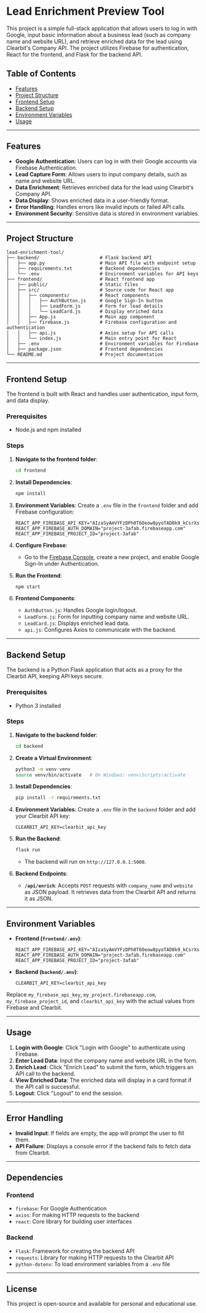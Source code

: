 
# Lead Enrichment Preview Tool

This project is a simple full-stack application that allows users to log in with Google, input basic information about a business lead (such as company name and website URL), and retrieve enriched data for the lead using Clearbit's Company API. The project utilizes Firebase for authentication, React for the frontend, and Flask for the backend API.

## Table of Contents
- [Features](#features)
- [Project Structure](#project-structure)
- [Frontend Setup](#frontend-setup)
- [Backend Setup](#backend-setup)
- [Environment Variables](#environment-variables)
- [Usage](#usage)

---

## Features
- **Google Authentication**: Users can log in with their Google accounts via Firebase Authentication.
- **Lead Capture Form**: Allows users to input company details, such as name and website URL.
- **Data Enrichment**: Retrieves enriched data for the lead using Clearbit's Company API.
- **Data Display**: Shows enriched data in a user-friendly format.
- **Error Handling**: Handles errors like invalid inputs or failed API calls.
- **Environment Security**: Sensitive data is stored in environment variables.

---

## Project Structure
```
lead-enrichment-tool/
├── backend/                      # Flask backend API
│   ├── app.py                    # Main API file with endpoint setup
│   ├── requirements.txt          # Backend dependencies
│   └── .env                      # Environment variables for API keys
├── frontend/                     # React frontend app
│   ├── public/                   # Static files
│   ├── src/                      # Source code for React app
│   │   ├── components/           # React components
│   │   │   ├── AuthButton.js     # Google Sign-In button
│   │   │   ├── LeadForm.js       # Form for lead details
│   │   │   └── LeadCard.js       # Display enriched data
│   │   ├── App.js                # Main app component
│   │   ├── firebase.js           # Firebase configuration and authentication
│   │   ├── api.js                # Axios setup for API calls
│   │   └── index.js              # Main entry point for React
│   ├── .env                      # Environment variables for Firebase
│   ├── package.json              # Frontend dependencies
└── README.md                     # Project documentation
```

---

## Frontend Setup

The frontend is built with React and handles user authentication, input form, and data display.

### Prerequisites
- Node.js and npm installed

### Steps

1. **Navigate to the frontend folder**:
   ```bash
   cd frontend
   ```

2. **Install Dependencies**:
   ```bash
   npm install
   ```

3. **Environment Variables**: Create a `.env` file in the `frontend` folder and add Firebase configuration:
   ```plaintext
   REACT_APP_FIREBASE_API_KEY="AIzaSyAmVYFzDPh0T6Oeow8pyoTAD0k9_kCsrXs"
   REACT_APP_FIREBASE_AUTH_DOMAIN="project-3afab.firebaseapp.com"
   REACT_APP_FIREBASE_PROJECT_ID="project-3afab"

   ```

4. **Configure Firebase**:
   - Go to the [Firebase Console](https://console.firebase.google.com/), create a new project, and enable Google Sign-In under Authentication.

5. **Run the Frontend**:
   ```bash
   npm start
   ```

6. **Frontend Components**:
   - `AuthButton.js`: Handles Google login/logout.
   - `LeadForm.js`: Form for inputting company name and website URL.
   - `LeadCard.js`: Displays enriched lead data.
   - `api.js`: Configures Axios to communicate with the backend.

---

## Backend Setup

The backend is a Python Flask application that acts as a proxy for the Clearbit API, keeping API keys secure.

### Prerequisites
- Python 3 installed

### Steps

1. **Navigate to the backend folder**:
   ```bash
   cd backend
   ```

2. **Create a Virtual Environment**:
   ```bash
   python3 -m venv venv
   source venv/bin/activate   # On Windows: venv\Scripts\activate
   ```

3. **Install Dependencies**:
   ```bash
   pip install -r requirements.txt
   ```

4. **Environment Variables**: Create a `.env` file in the `backend` folder and add your Clearbit API key:
   ```plaintext
   CLEARBIT_API_KEY=clearbit_api_key 
   ```

5. **Run the Backend**:
   ```bash
   flask run
   ```
   - The backend will run on `http://127.0.0.1:5000`.

6. **Backend Endpoints**:
   - **`/api/enrich`**: Accepts `POST` requests with `company_name` and `website` as JSON payload. It retrieves data from the Clearbit API and returns it as JSON.

---

## Environment Variables

- **Frontend (`frontend/.env`)**:
  ```plaintext
  REACT_APP_FIREBASE_API_KEY="AIzaSyAmVYFzDPh0T6Oeow8pyoTAD0k9_kCsrXs"
  REACT_APP_FIREBASE_AUTH_DOMAIN="project-3afab.firebaseapp.com"
  REACT_APP_FIREBASE_PROJECT_ID="project-3afab"
  ```

- **Backend (`backend/.env`)**:
  ```plaintext
  CLEARBIT_API_KEY=clearbit_api_key
  ```

Replace `my_firebase_api_key`, `my_project.firebaseapp.com`, `my_firebase_project_id`, and `clearbit_api_key` with the actual values from Firebase and Clearbit.

---

## Usage

1. **Login with Google**: Click "Login with Google" to authenticate using Firebase.
2. **Enter Lead Data**: Input the company name and website URL in the form.
3. **Enrich Lead**: Click "Enrich Lead" to submit the form, which triggers an API call to the backend.
4. **View Enriched Data**: The enriched data will display in a card format if the API call is successful.
5. **Logout**: Click "Logout" to end the session.

---

## Error Handling

- **Invalid Input**: If fields are empty, the app will prompt the user to fill them.
- **API Failure**: Displays a console error if the backend fails to fetch data from Clearbit.

---

## Dependencies

### Frontend
- `firebase`: For Google Authentication
- `axios`: For making HTTP requests to the backend
- `react`: Core library for building user interfaces

### Backend
- `Flask`: Framework for creating the backend API
- `requests`: Library for making HTTP requests to the Clearbit API
- `python-dotenv`: To load environment variables from a `.env` file

---

## License

This project is open-source and available for personal and educational use.


